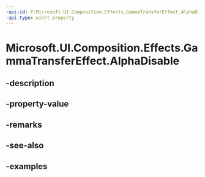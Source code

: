 ```yaml
---
-api-id: P:Microsoft.UI.Composition.Effects.GammaTransferEffect.AlphaDisable
-api-type: winrt property
---
```


# Microsoft.UI.Composition.Effects.GammaTransferEffect.AlphaDisable

<!--
public bool AlphaDisable { get; set; }
-->


## -description

## -property-value

## -remarks

## -see-also

## -examples


